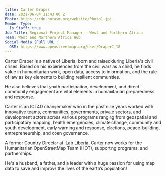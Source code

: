 ```yaml
---
title: Carter Draper
date: 2021-06-04 11:43:00 Z
Photo: https://cdn.hotosm.org/website/Photo1.jpg
Member Type:
  Is Staff: true
Job Title: Regional Project Manager - West and Northern Africa
Team: West and Northern Africa Hub
Social Media (Full URL):
  OSM: https://www.openstreetmap.org/user/DraperC_18
---
```


Carter Draper is a native of Liberia; born and raised during Liberia's civil crises. Based on his experiences from the civil wars as a child, he finds value in humanitarian work, open data, access to information, and the rule of law as key elements to building resilient communities. 

He also believes that youth participation, development, and direct community engagement are vital elements in humanitarian preparedness and response.

Carter is an ICT4D changemaker who in the past nine years worked with innovative teams, communities, governments, private sectors, and development actors across various programs ranging from geospatial and participatory mapping, health emergencies, climate change, community and youth development, early warning and response, elections,  peace-building, entrepreneurship, and open governance.
 
A former Country Director at iLab Liberia, Carter now works for the Humanitarian OpenStreetMap Team (HOT), supporting programs, and partnerships.

He's a husband, a father, and a leader with a huge passion for using map data to save and improve the lives of the earth’s population!